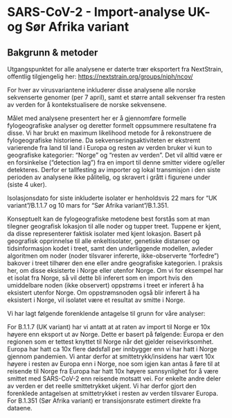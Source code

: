 # SARS-CoV-2 - Import-analyse UK- og Sør Afrika variant

## Bakgrunn & metoder

Utgangspunktet for alle analysene er daterte trær eksportert fra NextStrain, offentlig tilgjengelig her: https://nextstrain.org/groups/niph/ncov/

For hver av virusvariantene inkluderer disse analysene alle norske sekvenserte genomer (per 7 april), samt et større antall sekvenser fra resten av verden for å kontekstualisere de norske sekvensene. 

Målet med analysene presentert her er å gjennomføre formelle fylogeografiske analyser og deretter formelt oppsummere resultatene fra disse. Vi har brukt en maximum likelihood metode for å rekonstruere de fylogeografiske historiene.
Da sekvenseringsaktiviteten er ekstremt varierende fra land til land i Europa og resten av verden bruker vi kun to geografiske kategorier: “Norge” og “resten av verden”. Det vil alltid være er en forsinkelse (“detection lag”) fra en import til denne smitter videre og/eller detekteres. Derfor er tallfesting av importer og lokal transmisjon i den siste perioden av analysene ikke pålitelig, og skravert i grått i figurene under (siste 4 uker). 

Isolasjonsdato for siste inkluderte isolater er henholdsvis 22 mars for “UK variant”/B.1.1.7 og 10 mars for “Sør Afrika variant”/B.1.351. 

Konseptuelt kan de fylogeografiske metodene best forstås som at man tilegner geografisk lokasjon til alle noder og tupper treet. Tuppene er kjent, da disse representerer faktisk isolater med kjent lokasjon. Basert på geografisk opprinnelse til alle enkeltisolater, genetiske distanser og tidsinformasjon kodet i treet, samt den underliggende modellen, avleder algoritmen om noder (noder tilsvarer infererte, ikke-observerte “forfedre”) bakover i treet tilhører den ene eller andre geografiske kategorien. I praksis her, om disse eksisterte i Norge eller utenfor Norge. Om vi for eksempel har et isolat fra Norge, så vil dette bli inferert som en import hvis den umiddelbare noden (ikke observert) oppstrøms i treet er inferert å ha eksistert utenfor Norge. Om oppstrømsnoden også blir inferert å ha eksistert i Norge, vil isolatet være et resultat av smitte i Norge.

Vi har lagt følgende forenklende antagelse til grunn for våre analyser:

For B.1.1.7 (UK variant) har vi antatt at at raten av import til Norge er 10x høyere enn eksport ut av Norge. Dette er basert på følgende: Europa er den regionen som er tettest knyttet til Norge når det gjelder reisevirksomhet. Europa har hatt ca 10x flere dødsfall per innbygger enn vi har hatt i Norge gjennom pandemien. Vi antar derfor at smittetrykk/insidens har vært 10x høyere i resten av Europa enn i Norge, noe som igjen kan antas å føre til at reisende til Norge fra Europa har hatt 10x høyere sannsynlighet for å være smittet med SARS-CoV-2 enn reisende motsatt vei. For enkelte andre deler av verden er det reelle smittetrykket ukjent. Vi har derfor gjort den forenklede antagelsen at smittetrykket i resten av verden tilsvarer Europa. For B.1.351 (Sør Afrika variant) er transisjonsrate estimert direkte fra dataene.



